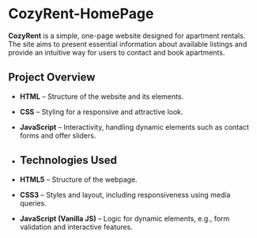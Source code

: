 # CozyRent-HomePage

**CozyRent** is a simple, one-page website designed for apartment rentals. The site aims to present essential information about available listings and provide an intuitive way for users to contact and book apartments.

## Project Overview

- **HTML** – Structure of the website and its elements.
- **CSS** – Styling for a responsive and attractive look.
- **JavaScript** – Interactivity, handling dynamic elements such as contact forms and offer sliders.

- ## Technologies Used

- **HTML5** – Structure of the webpage.
- **CSS3** – Styles and layout, including responsiveness using media queries.
- **JavaScript (Vanilla JS)** – Logic for dynamic elements, e.g., form validation and interactive features.
